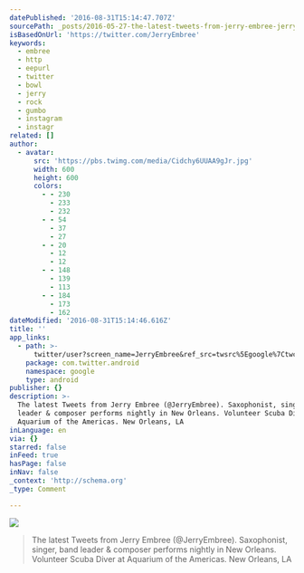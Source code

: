 ```yaml
---
datePublished: '2016-08-31T15:14:47.707Z'
sourcePath: _posts/2016-05-27-the-latest-tweets-from-jerry-embree-jerryembree-saxophon.md
isBasedOnUrl: 'https://twitter.com/JerryEmbree'
keywords:
  - embree
  - http
  - eepurl
  - twitter
  - bowl
  - jerry
  - rock
  - gumbo
  - instagram
  - instagr
related: []
author:
  - avatar:
      src: 'https://pbs.twimg.com/media/Cidchy6UUAA9gJr.jpg'
      width: 600
      height: 600
      colors:
        - - 230
          - 233
          - 232
        - - 54
          - 37
          - 27
        - - 20
          - 12
          - 12
        - - 148
          - 139
          - 113
        - - 184
          - 173
          - 162
dateModified: '2016-08-31T15:14:46.616Z'
title: ''
app_links:
  - path: >-
      twitter/user?screen_name=JerryEmbree&ref_src=twsrc%5Egoogle%7Ctwcamp%5Eandroidseo%7Ctwgr%5Eprofile
    package: com.twitter.android
    namespace: google
    type: android
publisher: {}
description: >-
  The latest Tweets from Jerry Embree (@JerryEmbree). Saxophonist, singer, band
  leader & composer performs nightly in New Orleans. Volunteer Scuba Diver at
  Aquarium of the Americas. New Orleans, LA
inLanguage: en
via: {}
starred: false
inFeed: true
hasPage: false
inNav: false
_context: 'http://schema.org'
_type: Comment

---
```

![](https://the-grid-user-content.s3-us-west-2.amazonaws.com/56dfd58a-68f6-48a2-9220-519588f60617.jpg)

> The latest Tweets from Jerry Embree (@JerryEmbree). Saxophonist, singer, band leader & composer performs nightly in New Orleans. Volunteer Scuba Diver at Aquarium of the Americas. New Orleans, LA